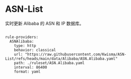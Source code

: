 
# ASN-List

实时更新 Alibaba 的 ASN 和 IP 数据库。

<pre><code class="language-javascript">
rule-providers:
  ASNAlibaba:
    type: http
    behavior: classical
    url: "https://raw.githubusercontent.com/Kwisma/ASN-List/refs/heads/main/data/Alibaba/ASN.Alibaba.yaml"
    path: ./ruleset/ASN.Alibaba.yaml
    interval: 86400
    format: yaml
</code></pre>
